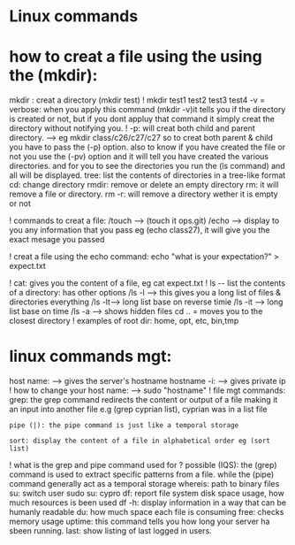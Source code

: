 # Linux commands 

# how to creat a file using the using the (mkdir):
  mkdir : creat a directory (mkdir test)
  ! mkdir test1 test2 test3 test4 
    -v = verbose: when you apply this command (mkdir -v)it tells you if the directory is created or not, but if you dont appluy that command it simply creat the directory without notifying you.
  ! -p: will creat both child and parent directory.
   --> eg mkdir class/c26/c27/c27
    so to creat both parent & child you have to pass the (-p) option. also to know if you have created the file or not you use the (-pv) option and it will tell you have created the various directories. and for you to see the directories you run the (ls command) and all will be displayed.
 tree: list the contents of directories in a tree-like format
 cd: change directory
 rmdir: remove or delete an empty directory 
 rm: it will remove a file or directory.
 rm -r: will remove a directory wether it is empty or not

! commands to creat a file:
   /touch --> (touch it ops.git)
   /echo --> display to you any information that you pass eg (echo class27), it will give you the exact mesage you passed 

! creat a file using the echo command: echo "what is your expectation?" > expect.txt

! cat: gives you the content of a file, eg cat expect.txt
! ls -- list the contents of a directory: has other options 
  /ls -l --> this gives you a  long list of files & directories everything
  /ls -lt--> long list base on reverse timie
  /ls -it --> long list base on time
  /ls -a --> shows hidden files
     cd .. = moves you to the closest directory
  ! examples of root dir:
     home, opt, etc, bin,tmp
     

 # linux commands mgt:
   host name: -->  gives the server's hostname
   hostname -i: --> gives private ip  
! how to change your host name:
        --> sudo "hostname"
! file mgt commands:
    grep: the grep command redirects the content or output of a file making it an input into another file e.g (grep cyprian list), cyprian was in a list file 

    pipe (|): the pipe command is just like a temporal storage

    sort: display the content of a file in alphabetical order eg (sort list)

! what is the grep and pipe command used for ? possible (IQS): the (grep) command is used to extract specific patterns from a file. while the (pipe) command generally act as a temporal storage 
 whereis: path to binary files
 su: switch user
 sudo su:  cypro
 df: report file system disk space usage, how much resources is been used
 df -h: display information in a way that can be humanly readable
 du: how much space each file is consuming
 free: checks memory usage
 uptime: this command tells you how long your server ha sbeen running.
 last: show listing of last logged in users.
